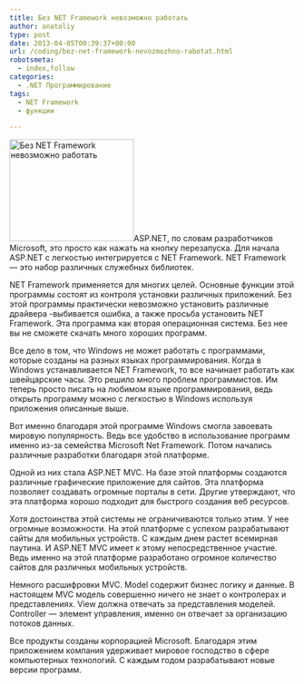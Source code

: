 ```yaml
---
title: Без NET Framework невозможно работать
author: anatoliy
type: post
date: 2013-04-05T00:39:37+00:00
url: /coding/bez-net-framework-nevozmozhno-rabotat.html
robotsmeta:
  - index,follow
categories:
  - .NET Программирование
tags:
  - NET Framework
  - функции

---
```

[<img src="http://dotnetcoding.ru/wp-content/uploads/2013/04/228560.png" alt="Без NET Framework невозможно работать " width="219" height="180" class="alignleft size-full wp-image-2381" />][1]ASP.NET, по словам разработчиков Microsoft, это просто как нажать на кнопку перезапуска. Для начала ASP.NET с легкостью интегрируется с NET Framework. NET Framework &#8212; это набор различных служебных библиотек.
  
<!--more-->


  
NET Framework применяется для многих целей. Основные функции этой программы состоят из контроля установки различных приложений. Без этой программы практически невозможно установить различные драйвера -выбивается ошибка, а также просьба установить NET Framework. Эта программа как вторая операционная система. Без нее вы не сможете скачать много хороших программ.

Все дело в том, что Windows не может работать с программами, которые созданы на разных языках программирования. Когда в Windows устанавливается NET Framework, то все начинает работать как швейцарские часы. Это решило много проблем программистов. Им теперь просто писать на любимом языке программирования, ведь открыть программу можно с легкостью в Windows используя приложения описанные выше.

Вот именно благодаря этой программе Windows смогла завоевать мировую популярность. Ведь все удобство в использование программ именно из-за семейства Microsoft Net Framework. Потом начались различные разработки благодаря этой платформе.

Одной из них стала ASP.NET MVC. На базе этой платформы создаются различные графические приложение для сайтов. Эта платформа позволяет создавать огромные порталы в сети. Другие утверждают, что эта платформа хорошо подходит для быстрого создания веб ресурсов.

Хотя достоинства этой системы не ограничиваются только этим. У нее огромные возможности. На этой платформе с успехом разрабатывают сайты для мобильных устройств. С каждым днем растет всемирная паутина. И ASP.NET MVC имеет к этому непосредственное участие. Ведь именно на этой платформе разработано огромное количество сайтов для различных мобильных устройств.

Немного расшифровки MVC. Model содержит бизнес логику и данные. В настоящем MVC модель совершенно ничего не знает о контролерах и представлениях. View должна отвечать за представления моделей. Controller &#8212; элемент управления, именно он отвечает за организацию потоков данных.

Все продукты созданы корпорацией Microsoft. Благодаря этим приложением компания удерживает мировое господство в сфере компьютерных технологий. С каждым годом разрабатывают новые версии программ.

 [1]: http://dotnetcoding.ru/wp-content/uploads/2013/04/228560.png